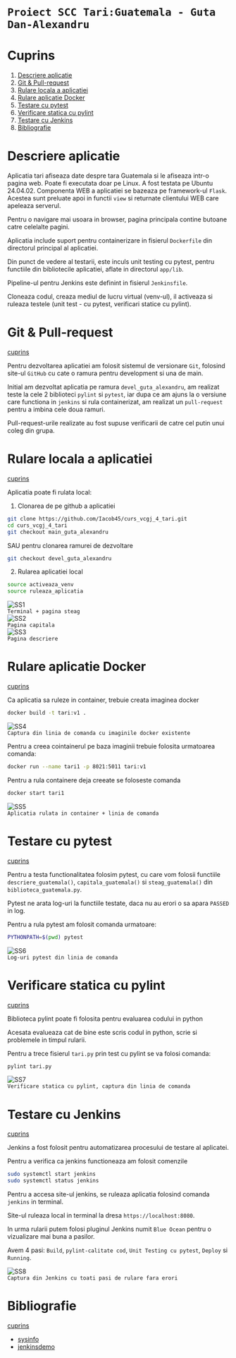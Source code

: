 `Proiect SCC Tari:Guatemala - Guta Dan-Alexandru`
===================================

# Cuprins

1. [Descriere aplicatie](#descriere-aplicatie)
1. [Git & Pull-request](#git-pull-request)
1. [Rulare locala a aplicatiei](#rulare-locala)
1. [Rulare aplicatie Docker](#rulare-docker)
1. [Testare cu pytest](#test-pytest)
1. [Verificare statica cu pylint](#verificare-pylint)
1. [Testare cu Jenkins](#test-jenkins)
1. [Bibliografie](#bibliografie)

# Descriere aplicatie

Aplicatia tari afiseaza date despre tara Guatemala si le afiseaza intr-o pagina web.
Poate fi executata doar pe Linux. A fost testata pe Ubuntu 24.04.02.
Componenta WEB a aplicatiei se bazeaza pe framework-ul `Flask`.
Acestea sunt preluate apoi in functii `view` si returnate clientului WEB care apeleaza serverul.

Pentru o navigare mai usoara in browser, pagina principala contine butoane catre celelalte pagini.

Aplicatia include suport pentru containerizare in fisierul `Dockerfile` din directorul principal al aplicatiei.

Din punct de vedere al testarii, este inculs unit testing cu pytest, pentru functiile din bibliotecile aplicatiei, aflate in directorul `app/lib`.

Pipeline-ul pentru Jenkins este definint in fisierul `Jenkinsfile`.

Cloneaza codul, creaza mediul de lucru virtual (venv-ul), il activeaza si ruleaza testele (unit test - cu pytest, verificari statice cu pylint).


# Git & Pull-request
[cuprins](#cuprins)

Pentru dezvoltarea aplicatiei am folosit sistemul de versionare `Git`, folosind site-ul `GitHub` cu cate o ramura pentru development si una de main.

Initial am dezvoltat aplicatia pe ramura `devel_guta_alexandru`, am realizat teste la cele 2 biblioteci `pylint` si `pytest`, iar dupa ce am ajuns la o versiune care functiona in `jenkins` si rula containerizat, am realizat un `pull-request` pentru a imbina cele doua ramuri.

Pull-request-urile realizate au fost supuse verificarii de catre cel putin unui coleg din grupa.

# Rulare locala a aplicatiei
[cuprins](#cuprins)

Aplicatia poate fi rulata local:

1. Clonarea de pe github a aplicatiei

```bash
git clone https://github.com/Iacob45/curs_vcgj_4_tari.git
cd curs_vcgj_4_tari
git checkout main_guta_alexandru
```
SAU pentru clonarea ramurei de dezvoltare
```bash
git checkout devel_guta_alexandru
```

2. Rularea aplicatiei local

```bash
source activeaza_venv
source ruleaza_aplicatia
```

![SS1](poze_readme/1.png)  
`Terminal + pagina steag`  
![SS2](poze_readme/2.png)  
`Pagina capitala`  
![SS3](poze_readme/3.png)  
`Pagina descriere`  

# Rulare aplicatie Docker
[cuprins](#cuprins)

Ca aplicatia sa ruleze in container, trebuie creata imaginea docker

```bash
docker build -t tari:v1 .
```

 
![SS4](poze_readme/4.png)  
`Captura din linia de comanda cu imaginile docker existente`  
 
Pentru a creea cointainerul pe baza imaginii trebuie folosita urmatoarea comanda:
 
```bash
docker run --name tari1 -p 8021:5011 tari:v1
```
 
Pentru a rula containere deja creeate se foloseste comanda
 
```bash
docker start tari1
```
 
![SS5](poze_readme/5.png)  
`Aplicatia rulata in container + linia de comanda`  

# Testare cu pytest
[cuprins](#cuprins)

Pentru a testa functionalitatea folosim pytest, cu care vom folosii functiile `descriere_guatemala()`, `capitala_guatemala()` si `steag_guatemala()` din `biblioteca_guatemala.py`.

Pytest ne arata log-uri la functiile testate, daca nu au erori o sa apara `PASSED` in log.

Pentru a rula pytest am folosit comanda urmatoare:

```bash
PYTHONPATH=$(pwd) pytest
```

![SS6](poze_readme/6.png)  
`Log-uri pytest din linia de comanda`  


# Verificare statica cu pylint
[cuprins](#cuprins)

Biblioteca pylint poate fi folosita pentru evaluarea codului in python

Acesata evalueaza cat de bine este scris codul in python, scrie si problemele in timpul rularii.

Pentru a trece fisierul `tari.py` prin test cu pylint se va folosi comanda:

```bash
pylint tari.py
```

![SS7](poze_readme/7.png)  
`Verificare statica cu pylint, captura din linia de comanda`  

# Testare cu Jenkins
[cuprins](#cuprins)

Jenkins a fost folosit pentru automatizarea procesului de testare al aplicatei.

Pentru a verifica ca jenkins functioneaza am folosit comenzile

```bash
sudo systemctl start jenkins
sudo systemctl status jenkins
```

Pentru a accesa site-ul jenkins, se ruleaza aplicatia folosind comanda `jenkins` in terminal.

Site-ul ruleaza local in terminal la dresa `https://localhost:8080`.

In urma rularii putem folosi pluginul Jenkins numit `Blue Ocean` pentru o vizualizare mai buna a pasilor.

Avem 4 pasi: `Build`, `pylint-calitate cod`, `Unit Testing cu pytest`, `Deploy` si `Running`. 

![SS8](poze_readme/8.png)  
`Captura din Jenkins cu toati pasi de rulare fara erori`  

# Bibliografie
[cuprins](#cuprins)

- [sysinfo](https://github.com/crchende/sysinfo/tree/main)
- [jenkinsdemo](https://github.com/crchende/jenkinsdemo?tab=readme-ov-file#instalare-jenkins)

